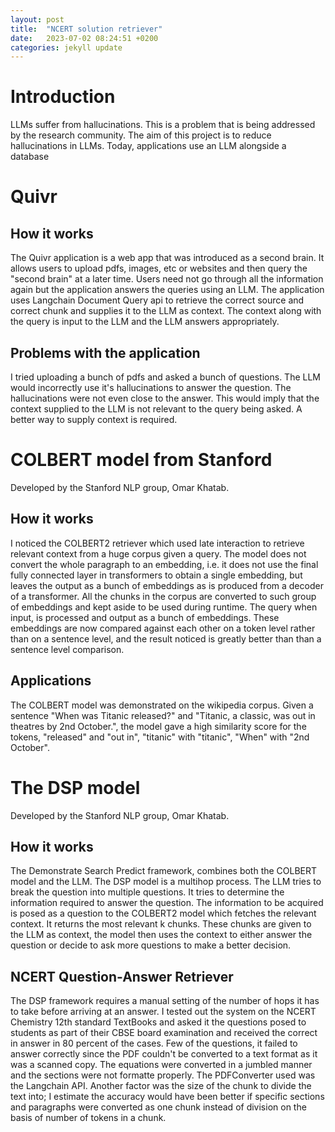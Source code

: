 ```yaml
---
layout: post
title:  "NCERT solution retriever"
date:   2023-07-02 08:24:51 +0200
categories: jekyll update
---
```


# Introduction
LLMs suffer from hallucinations. This is a problem that is being addressed by the research community. The aim of this project is to reduce hallucinations in LLMs. Today, applications use an LLM alongside a database

# Quivr

## How it works
The Quivr application is a web app that was introduced as a second brain. It allows users to upload pdfs, images, etc or websites and then query the "second brain" at a later time. Users need not go through all the information again but the application answers the queries using an LLM. The application uses Langchain Document Query api to retrieve the correct source and correct chunk and supplies it to the LLM as context. The context along with the query is input to the LLM and the LLM answers appropriately. 

## Problems with the application
I tried uploading a bunch of pdfs and asked a bunch of questions. The LLM would incorrectly use it's hallucinations to answer the question. The hallucinations were not even close to the answer. This would imply that the context supplied to the LLM is not relevant to the query being asked. A better way to supply context is required.

# COLBERT model from Stanford
Developed by the Stanford NLP group, Omar Khatab.

## How it works
I noticed the COLBERT2 retriever which used late interaction to retrieve relevant context from a huge corpus given a query. The model does not convert the whole paragraph to an embedding, i.e. it does not use the final fully connected layer in transformers to obtain a single embedding, but leaves the output as a bunch of embeddings as is produced from a decoder of a transformer.
All the chunks in the corpus are converted to such group of embeddings and kept aside to be used during runtime. The query when input, is processed and output as a bunch of embeddings. These embeddings are now compared against each other on a token level rather than on a sentence level, and the result noticed is greatly better than than a sentence level comparison.

## Applications
The COLBERT model was demonstrated on the wikipedia corpus. Given a sentence "When was Titanic released?" and "Titanic, a classic, was out in theatres by 2nd October.", the model gave a high similarity score for the tokens, "released" and "out in", "titanic" with "titanic", "When" with "2nd October".

# The DSP model
Developed by the Stanford NLP group, Omar Khatab.

## How it works
The Demonstrate Search Predict framework, combines both the COLBERT model and the LLM. The DSP model is a multihop process. The LLM tries to break the question into multiple questions. It tries to determine the information required to answer the question. The information to be acquired is posed as a question to the COLBERT2 model which fetches the relevant context. It returns the most relevant k chunks. These chunks are given to the LLM as context, the model then uses the context to either answer the question or decide to ask more questions to make a better decision.

## NCERT Question-Answer Retriever
The DSP framework requires a manual setting of the number of hops it has to take before arriving at an answer.
I tested out the system on the NCERT Chemistry 12th standard TextBooks and asked it the questions posed to students as part of their CBSE board examination and received the correct in answer in 80 percent of the cases. 
Few of the questions, it failed to answer correctly since the PDF couldn't be converted to a text format as it was a scanned copy. The equations were converted in a jumbled manner and the sections were not formatte properly. The PDFConverter used was the Langchain API.
Another factor was the size of the chunk to divide the text into; I estimate the accuracy would have been better if specific sections and paragraphs were converted as one chunk instead of division on the basis of number of tokens in a chunk.
